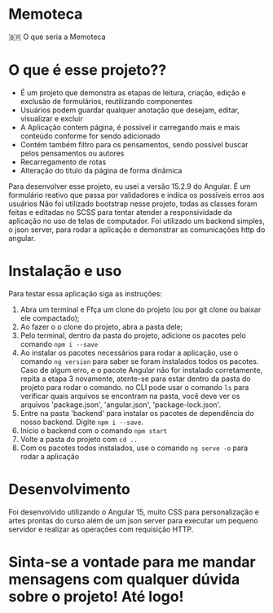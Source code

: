 # Memoteca

🇧🇷
O que seria a Memoteca


# O que é esse projeto??
* É um projeto que demonstra as etapas de leitura, criação, edição e exclusão de formulários, reutilizando componentes
* Usuários podem guardar qualquer anotação que desejam, editar, visualizar e excluir
* A Aplicação contem página, é possível ir carregando mais e mais conteúdo conforme for sendo adicionado
* Contém também filtro para os pensamentos, sendo possível buscar pelos pensamentos ou autores
* Recarregamento de rotas
* Alteração do título da página de forma dinâmica

Para desenvolver esse projeto, eu usei a versão 15.2.9 do Angular.
É um formulário reativo que passa por validadores e indica os possíveis erros aos usuários
Não foi utilizado bootstrap nesse projeto, todas as classes foram feitas e editadas no SCSS para tentar atender a responsividade da aplicação no uso de telas de computador.
Foi utilizado um backend simples, o json server, para rodar a aplicação e demonstrar as comunicações http do angular.

# Instalação e uso
Para testar essa aplicação siga as instruções:

1. Abra um terminal e Ffça um clone do projeto (ou por git clone ou baixar ele compactado);
2. Ao fazer o o clone do projeto, abra a pasta dele;
3. Pelo terminal, dentro da pasta do projeto, adicione os pacotes pelo comando ```npm i --save```
4. Ao instalar os pacotes necessários para rodar a aplicação, use o comando ```ng version``` para saber se foram instalados todos os pacotes. Caso de algum erro, e o pacote Angular não for  instalado corretamente, repita a etapa 3 novamente, atente-se para estar dentro da pasta do projeto para rodar o comando. no CLI pode usar o comando ```ls``` para verificar quais arquivos se encontram na pasta, você deve ver os arquivos 'package.json', 'angular.json', 'package-lock.json'.
5. Entre na pasta 'backend' para instalar os pacotes de dependência do nosso backend. Digite ```npm i --save```.
6. Inicio o backend com o comando ```npm start```
7. Volte a pasta do projeto com ```cd ..```
8. Com os pacotes todos instalados, use o comando ```ng serve -o``` para rodar a aplicação


# Desenvolvimento
Foi desenvolvido utilizando o Angular 15, muito CSS para personalização e artes prontas do curso além de um json server para executar um pequeno servidor e realizar
as operações com requisição HTTP. 

# Sinta-se a vontade para me mandar mensagens com qualquer dúvida sobre o projeto! Até logo!
